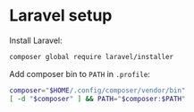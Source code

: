 # Laravel setup

Install Laravel:

```sh
composer global require laravel/installer
```

Add composer bin to `PATH` in `.profile`:

```sh
composer="$HOME/.config/composer/vendor/bin"
[ -d "$composer" ] && PATH="$composer:$PATH"
```

